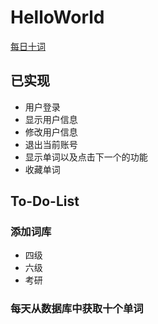 # HelloWorld
[每日十词](http://anwuli.cn:8080/HelloWorld)

## 已实现
* 用户登录
* 显示用户信息
* 修改用户信息
* 退出当前账号
* 显示单词以及点击下一个的功能
* 收藏单词

## To-Do-List

### 添加词库
* 四级
* 六级
* 考研

### 每天从数据库中获取十个单词
